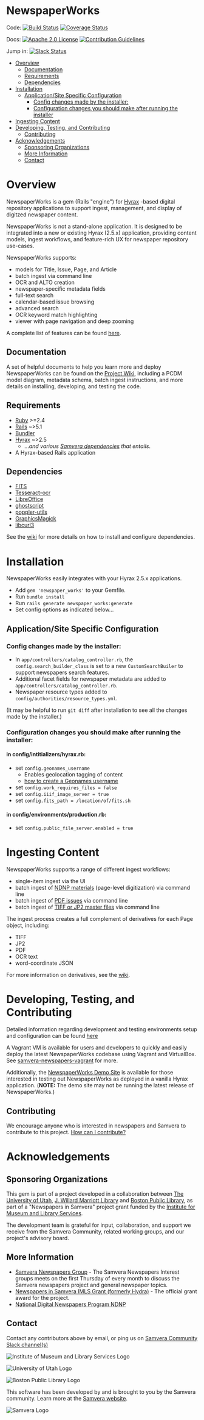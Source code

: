 NewspaperWorks
===================================================
Code:
[![Build Status](https://travis-ci.org/marriott-library/newspaper_works.svg?branch=master)](https://travis-ci.org/marriott-library/newspaper_works) [![Coverage Status](https://coveralls.io/repos/github/marriott-library/newspaper_works/badge.svg)](https://coveralls.io/github/marriott-library/newspaper_works)

Docs:
[![Apache 2.0 License](http://img.shields.io/badge/APACHE2-license-blue.svg)](./LICENSE)
[![Contribution Guidelines](http://img.shields.io/badge/CONTRIBUTING-Guidelines-blue.svg)](./.github/CONTRIBUTING.md)

Jump in: [![Slack Status](http://slack.samvera.org/badge.svg)](http://slack.samvera.org/)

<!-- TOC -->

- [Overview](#overview)
  - [Documentation](#documentation)
  - [Requirements](#requirements)
  - [Dependencies](#dependencies)
- [Installation](#installation)
  - [Application/Site Specific Configuration](#applicationsite-specific-configuration)
    - [Config changes made by the installer:](#config-changes-made-by-the-installer)
    - [Configuration changes you should make after running the installer](#configuration-changes-you-should-make-after-running-the-installer)
- [Ingesting Content](#ingesting-content)
- [Developing, Testing, and Contributing](#developing-testing-and-contributing)
  - [Contributing](#contributing) 
- [Acknowledgements](#acknowledgements)
  - [Sponsoring Organizations](#sponsoring-organizations)
  - [More Information](#more-information)
  - [Contact](#contact)

<!-- /TOC -->

# Overview
NewspaperWorks is a gem (Rails "engine") for [Hyrax](http://hyrax.samvera.org/) -based digital repository applications to support ingest, management, and display of digitzed newspaper content.

NewspaperWorks is not a stand-alone application. It is designed to be integrated into a new or existing Hyrax (2.5.x) application, providing content models, ingest workflows, and feature-rich UX for newspaper repository use-cases.

NewspaperWorks supports:
* models for Title, Issue, Page, and Article
* batch ingest via command line
* OCR and ALTO creation
* newspaper-specific metadata fields
* full-text search
* calendar-based issue browsing
* advanced search
* OCR keyword match highlighting
* viewer with page navigation and deep zooming

A complete list of features can be found [here](https://github.com/marriott-library/newspaper_works/wiki/Features-Matrix).

## Documentation
A set of helpful documents to help you learn more and deploy NewspaperWorks can be found on the [Project Wiki](https://github.com/marriott-library/newspaper_works/wiki), including a PCDM model diagram, metadata schema, batch ingest instructions, and more details on installing, developing, and testing the code. 

## Requirements

  * [Ruby](https://rubyonrails.org/) >=2.4
  * [Rails](https://rubyonrails.org/) ~>5.1
  * [Bundler](http://bundler.io/)
  * [Hyrax](https://github.com/samvera/hyrax) ~>2.5
    - ..._and various [Samvera dependencies](https://github.com/samvera/hyrax#getting-started) that entails_.
  * A Hyrax-based Rails application

## Dependencies

  * [FITS](https://projects.iq.harvard.edu/fits/home)
  * [Tesseract-ocr](https://github.com/tesseract-ocr/)
  * [LibreOffice](https://www.libreoffice.org/)
  * [ghostscript](https://www.ghostscript.com/)
  * [poppler-utils](https://poppler.freedesktop.org/)
  * [GraphicsMagick](http://www.graphicsmagick.org/)
  * [libcurl3](https://packages.ubuntu.com/search?keywords=libcurl3)

See the [wiki](https://github.com/marriott-library/newspaper_works/wiki/Installing,-Developing,-and-Testing) for more details on how to install and configure dependencies.

# Installation
NewspaperWorks easily integrates with your Hyrax 2.5.x applications.

* Add `gem 'newspaper_works'` to your Gemfile.
* Run `bundle install`
* Run `rails generate newspaper_works:generate`
* Set config options as indicated below...

## Application/Site Specific Configuration

### Config changes made by the installer:
* In `app/controllers/catalog_controller.rb`, the `config.search_builder_class` is set to a new `CustomSearchBuiler` to support newspapers search features.
* Additional facet fields for newspaper metadata are added to `app/controllers/catalog_controller.rb`.
* Newspaper resource types added to `config/authorities/resource_types.yml`.

(It may be helpful to run `git diff` after installation to see all the changes made by the installer.)

### Configuration changes you should make after running the installer:

#### in config/intitializers/hyrax.rb:
* set `config.geonames_username` 
  * Enables geolocation tagging of content
  * [how to create a Geonames username](http://www.geonames.org/login)
* set `config.work_requires_files = false`
* set `config.iiif_image_server = true`
* set `config.fits_path = /location/of/fits.sh`

#### in config/environments/production.rb:

* set `config.public_file_server.enabled = true`

# Ingesting Content

NewspaperWorks supports a range of different ingest workflows:
* single-item ingest via the UI
* batch ingest of [NDNP materials](https://github.com/marriott-library/newspaper_works/wiki/NDNP-Batch-Ingest-Guide) (page-level digitization) via command line
* batch ingest of [PDF issues](https://github.com/marriott-library/newspaper_works/wiki/PDF-Batch-Ingest-Guide) via command line
* batch ingest of [TIFF or JP2 master files](https://github.com/marriott-library/newspaper_works/wiki/TIFF-or-JP2-Batch-Ingest-Guide) via command line

The ingest process creates a full complement of derivatives for each Page object, including:
* TIFF
* JP2
* PDF
* OCR text
* word-coordinate JSON

For more information on derivatives, see the [wiki](https://github.com/marriott-library/newspaper_works/wiki/Image-Format-and-Derivative-Notes).

# Developing, Testing, and Contributing

Detailed information regarding development and testing environments setup and configuration can be found [here](https://github.com/marriott-library/newspaper_works/wiki/Installing,-Developing,-and-Testing)

A Vagrant VM is available for users and developers to quickly and easily deploy the latest NewspaperWorks codebase using Vagrant and VirtualBox. See [samvera-newspapers-vagrant](https://github.com/marriott-library/samvera-newspapers-vagrant) for more.

Additionally, the [NewspaperWorks Demo Site](https://newspaperworks.digitalnewspapers.org/) is available for those interested in testing out NewspaperWorks as deployed in a vanilla Hyrax application. (**NOTE:** The demo site may not be running the latest release of NewspaperWorks.)

## Contributing

We encourage anyone who is interested in newspapers and Samvera to contribute to this project. [How can I contribute?](https://github.com/samvera/hyrax/blob/master/.github/CONTRIBUTING.md)

# Acknowledgements

## Sponsoring Organizations

This gem is part of a project developed in a collaboration between [The University of Utah](https://www.utah.edu/), [J. Willard Marriott Library](https://www.lib.utah.edu/) and [Boston Public Library](https://www.bpl.org/), as part of a "Newspapers in Samvera" project grant funded by the [Institute for Museum and Library Services](https:///imls.gov).

The development team is grateful for input, collaboration, and support we receive from the Samvera Community, related working groups, and our project's advisory board.

## More Information
 * [Samvera Newspapers Group](https://wiki.duraspace.org/display/samvera/Samvera+Newspapers+Interest+Group) - The Samvera Newspapers Interest groups meets on the first Thursday of every month to discuss the Samvera newspapers project and general newspaper topics.
 * [Newspapers in Samvera IMLS Grant (formerly Hydra)](https://www.imls.gov/grants/awarded/lg-70-17-0043-17) - The official grant award for the project.
 * [National Digital Newspapers Program NDNP](https://www.loc.gov/ndnp/)

## Contact
 Contact any contributors above by email, or ping us on [Samvera Community Slack channel(s)](http://slack.samvera.org/)

![Institute of Museum and Library Services Logo](https://imls.gov/sites/default/files/logo.png)

![University of Utah Logo](http://www.utah.edu/_images/imagine_u.png)

![Boston Public Library Logo](https://cor-liv-cdn-static.bibliocommons.com/images/MA-BOSTON-BRANCH/logo.png?1528788420451)

This software has been developed by and is brought to you by the Samvera community.  Learn more at the
[Samvera website](http://samvera.org/).

![Samvera Logo](https://wiki.duraspace.org/download/thumbnails/87459292/samvera-fall-font2-200w.png?version=1&modificationDate=1498550535816&api=v2)
